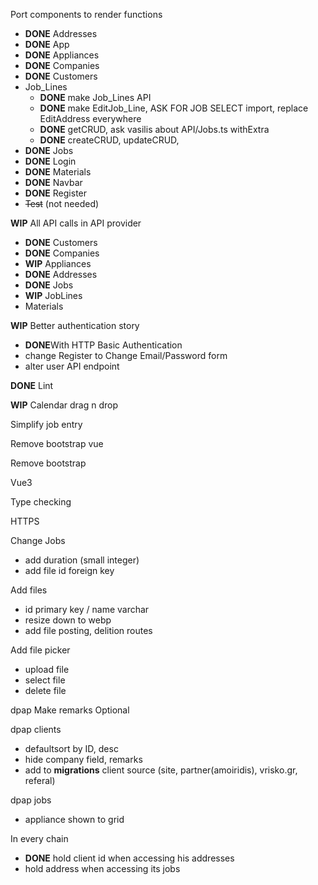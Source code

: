 Port components to render functions
   - **DONE** Addresses
   - **DONE** App
   - **DONE** Appliances
   - **DONE** Companies
   - **DONE** Customers
   - Job_Lines
      - **DONE** make Job_Lines API
      - **DONE** make EditJob_Line, ASK FOR JOB SELECT import, replace EditAddress everywhere
      - **DONE** getCRUD, ask vasilis about API/Jobs.ts withExtra
      - **DONE** createCRUD, updateCRUD,
   - **DONE** Jobs
   - **DONE** Login
   - **DONE** Materials
   - **DONE** Navbar
   - **DONE** Register
   - ~~Test~~ (not needed)

**WIP** All API calls in API provider
   - **DONE** Customers
   - **DONE** Companies
   - **WIP** Appliances
   - **DONE** Addresses
   - **DONE** Jobs
   - **WIP** JobLines
   - Materials

**WIP** Better authentication story
   - **DONE**With HTTP Basic Authentication
   - change Register to Change Email/Password form
   - alter user API endpoint

**DONE** Lint

**WIP** Calendar drag n drop

Simplify job entry

Remove bootstrap vue

Remove bootstrap

Vue3

Type checking

HTTPS

Change Jobs
   - add duration (small integer)
   - add file id foreign key

Add files
   - id primary key / name varchar
   - resize down to webp
   - add file posting, delition routes

Add file picker
   - upload file
   - select file
   - delete file

dpap Make remarks Optional

dpap clients
   - defaultsort by ID, desc
   - hide company field, remarks
   - add to **migrations** client source (site, partner(amoiridis), vrisko.gr, referal)

dpap jobs
   - appliance shown to grid

In every chain
   - **DONE** hold client id when accessing his addresses
   - hold address when accessing its jobs

